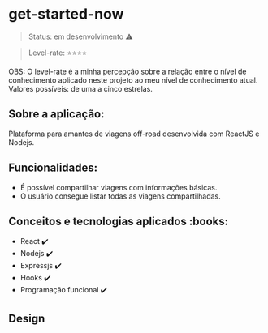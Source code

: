 # get-started-now

> Status: em desenvolvimento :warning:

> Level-rate: :star::star::star::star: 

OBS: O level-rate é a minha percepção sobre a relação entre o nível de conhecimento aplicado neste projeto ao meu nível de conhecimento atual. Valores possíveis: de uma a cinco estrelas.


<h2> Sobre a aplicação:</h2>

Plataforma para amantes de viagens off-road desenvolvida com ReactJS e Nodejs.


<h2> Funcionalidades:</h2>

- É possível compartilhar viagens com informações básicas.
- O usuário consegue listar todas as viagens compartilhadas.

<h2> Conceitos e tecnologias aplicados :books:</h2>

- React :heavy_check_mark:
- Nodejs :heavy_check_mark:
- Expressjs :heavy_check_mark:
- Hooks :heavy_check_mark:
- Programação funcional :heavy_check_mark:


<h2> Design </h2>

